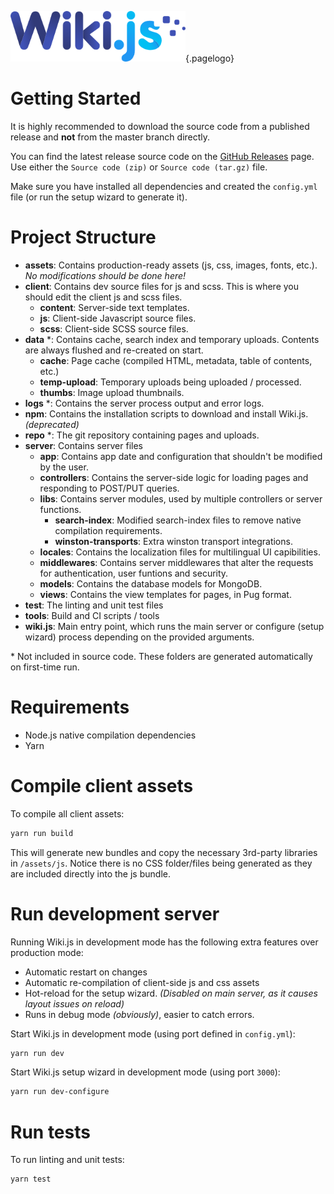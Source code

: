 <!-- TITLE: Developer Guide -->
<!-- SUBTITLE: How to run and build Wiki.js for developers -->
![Wiki.js](/uploads/page-icons/logo.png "Logo"){.pagelogo}

# Getting Started
It is highly recommended to download the source code from a published release and **not** from the master branch directly.

You can find the latest release source code on the [GitHub Releases](https://github.com/Requarks/wiki/releases) page. Use either the `Source code (zip)` or `Source code (tar.gz)` file.

Make sure you have installed all dependencies and created the `config.yml` file (or run the setup wizard to generate it).

# Project Structure
- **assets**: Contains production-ready assets (js, css, images, fonts, etc.). *No modifications should be done here!*
- **client**: Contains dev source files for js and scss. This is where you should edit the client js and scss files.
	- **content**: Server-side text templates.
	- **js**: Client-side Javascript source files.
	- **scss**: Client-side SCSS source files.
- **data** \*: Contains cache, search index and temporary uploads. Contents are always flushed and re-created on start.
	- **cache**: Page cache (compiled HTML, metadata, table of contents, etc.)
	- **temp-upload**: Temporary uploads being uploaded / processed.
	- **thumbs**: Image upload thumbnails.
- **logs** \*: Contains the server process output and error logs.
- **npm**: Contains the installation scripts to download and install Wiki.js. *(deprecated)*
- **repo** \*: The git repository containing pages and uploads.
- **server**: Contains server files
	- **app**: Contains app date and configuration that shouldn't be modified by the user.
	- **controllers**: Contains the server-side logic for loading pages and responding to POST/PUT queries.
	- **libs**: Contains server modules, used by multiple controllers or server functions.
		- **search-index**: Modified search-index files to remove native compilation requirements.
		- **winston-transports**: Extra winston transport integrations.
	- **locales**: Contains the localization files for multilingual UI capibilities.
	- **middlewares**: Contains server middlewares that alter the requests for authentication, user funtions and security.
	- **models**: Contains the database models for MongoDB.
	- **views**: Contains the view templates for pages, in Pug format.
- **test**: The linting and unit test files
- **tools**: Build and CI scripts / tools
- **wiki.js**: Main entry point, which runs the main server or configure (setup wizard) process depending on the provided arguments.

\* Not included in source code. These folders are generated automatically on first-time run.

# Requirements
- Node.js native compilation dependencies
- Yarn
# Compile client assets
To compile all client assets:

```bash
yarn run build
```

This will generate new bundles and copy the necessary 3rd-party libraries in `/assets/js`. Notice there is no CSS folder/files being generated as they are included directly into the js bundle.
# Run development server
Running Wiki.js in development mode has the following extra features over production mode:
- Automatic restart on changes
- Automatic re-compilation of client-side js and css assets
- Hot-reload for the setup wizard. *(Disabled on main server, as it causes layout issues on reload)*
- Runs in debug mode *(obviously)*, easier to catch errors.

Start Wiki.js in development mode (using port defined in `config.yml`):

```bash
yarn run dev
```

Start Wiki.js setup wizard in development mode (using port `3000`):

```bash
yarn run dev-configure
```

# Run tests
To run linting and unit tests:

```bash
yarn test
```
